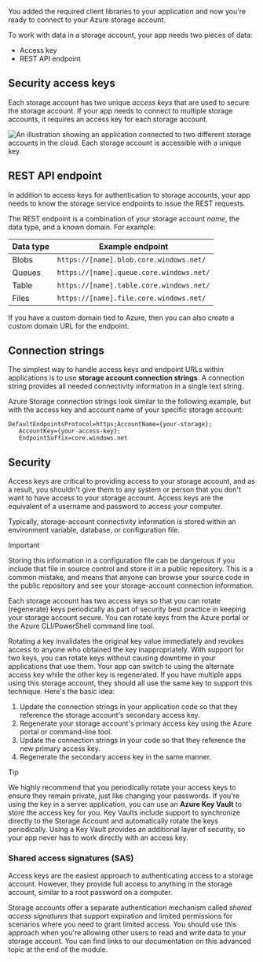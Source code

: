 You added the required client libraries to your application and now you're ready to connect to your Azure storage account.

To work with data in a storage account, your app needs two pieces of data:

- Access key
- REST API endpoint

## Security access keys

Each storage account has two unique *access keys* that are used to secure the storage account. If your app needs to connect to multiple storage accounts, it requires an access key for each storage account.

![An illustration showing an application connected to two different storage accounts in the cloud. Each storage account is accessible with a unique key.](../media/6-multiple-accounts.png)

## REST API endpoint

In addition to access keys for authentication to storage accounts, your app needs to know the storage service endpoints to issue the REST requests.

The REST endpoint is a combination of your storage account _name_, the data type, and a known domain. For example:

| Data type | Example endpoint |
|-----------|------------------|
| Blobs     | `https://[name].blob.core.windows.net/` |
| Queues    | `https://[name].queue.core.windows.net/` |
| Table     | `https://[name].table.core.windows.net/` |
| Files     | `https://[name].file.core.windows.net/` |

If you have a custom domain tied to Azure, then you can also create a custom domain URL for the endpoint.

## Connection strings

The simplest way to handle access keys and endpoint URLs within applications is to use **storage account connection strings**. A connection string provides all needed connectivity information in a single text string.

Azure Storage connection strings look similar to the following example, but with the access key and account name of your specific storage account:

```
DefaultEndpointsProtocol=https;AccountName={your-storage};
   AccountKey={your-access-key};
   EndpointSuffix=core.windows.net
```

## Security

Access keys are critical to providing access to your storage account, and as a result, you shouldn't give them to any system or person that you don't want to have access to your storage account. Access keys are the equivalent of a username and password to access your computer.

Typically, storage-account connectivity information is stored within an environment variable, database, or configuration file.

> [!IMPORTANT]
> Storing this information in a configuration file can be dangerous if you include that file in source control and store it in a public repository. This is a common mistake, and means that anyone can browse your source code in the public repository and see your storage-account connection information.

Each storage account has two access keys so that you can rotate (regenerate) keys periodically as part of security best practice in keeping your storage account secure. You can rotate keys from the Azure portal or the Azure CLI/PowerShell command line tool.

Rotating a key invalidates the original key value immediately and revokes access to anyone who obtained the key inappropriately. With support for two keys, you can rotate keys without causing downtime in your applications that use them. Your app can switch to using the alternate access key while the other key is regenerated. If you have multiple apps using this storage account, they should all use the same key to support this technique. Here's the basic idea:

1. Update the connection strings in your application code so that they reference the storage account's secondary access key.
2. Regenerate your storage account's primary access key using the Azure portal or command-line tool.
3. Update the connection strings in your code so that they reference the new primary access key.
4. Regenerate the secondary access key in the same manner.

> [!TIP]
> We highly recommend that you periodically rotate your access keys to ensure they remain private, just like changing your passwords. If you're using the key in a server application, you can use an **Azure Key Vault** to store the access key for you. Key Vaults include support to synchronize directly to the Storage Account and automatically rotate the keys periodically. Using a Key Vault provides an additional layer of security, so your app never has to work directly with an access key.

### Shared access signatures (SAS)

Access keys are the easiest approach to authenticating access to a storage account. However, they provide full access to anything in the storage account, similar to a root password on a computer.

Storage accounts offer a separate authentication mechanism called *shared access signatures* that support expiration and limited permissions for scenarios where you need to grant limited access. You should use this approach when you're allowing other users to read and write data to your storage account. You can find links to our documentation on this advanced topic at the end of the module.
